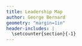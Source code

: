 ```yaml
---
title: Leadership Map
author: George Bernard
geometry: "margin=1in"
header-includes: |
  \setcounter{section}{-1}
---
```

